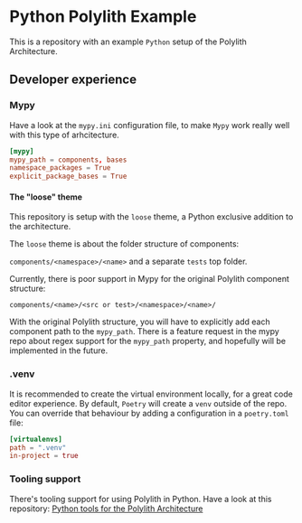 # Python Polylith Example

This is a repository with an example `Python` setup of the Polylith Architecture.

## Developer experience

### Mypy
Have a look at the `mypy.ini` configuration file, to make `Mypy` work really well with this type of arhcitecture.

``` toml
[mypy]
mypy_path = components, bases
namespace_packages = True
explicit_package_bases = True
```

#### The "loose" theme
This repository is setup with the `loose` theme, a Python exclusive addition to the architecture.

The `loose` theme is about the folder structure of components:

`components/<namespace>/<name>` and a separate `tests` top folder.

Currently, there is poor support in Mypy for the original Polylith component structure:

`components/<name>/<src or test>/<namespace>/<name>/`

With the original Polylith structure, you will have to explicitly add each component path to the `mypy_path`.
There is a feature request in the mypy repo about regex support for the `mypy_path` property, and hopefully will be implemented in the future.

### .venv
It is recommended to create the virtual environment locally, for a great code editor experience.
By default, `Poetry` will create a `venv` outside of the repo. You can override that behaviour by adding a configuration in a `poetry.toml` file:

``` toml
[virtualenvs]
path = ".venv"
in-project = true
```

### Tooling support
There's tooling support for using Polylith in Python. Have a look at this repository:
[Python tools for the Polylith Architecture](https://github.com/DavidVujic/python-polylith)
